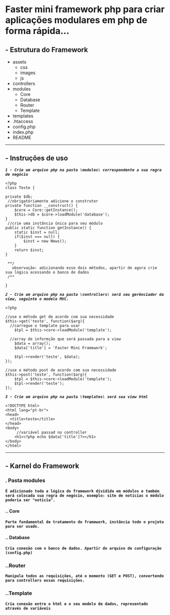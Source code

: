 # Faster mini framework php para criar aplicações modulares em php de forma rápida...

## - Estrutura do Framework

- assets
  - css
  - images
  - js
- controllers
- modules
  - Core
  - Database
  - Router
  - Template
- templates
- .htaccess
- config.php
- index.php
- README

---

## - Instruções de uso

**_`1 - Crie um arquivo php na pasta \modules\ correspondente a sua regra de negócio`_**

```
<?php
class Teste {

private $db;
 //obrigatóriamente adicione o construtor
private function __construct() {
	$core = Core::getInstance();
	$this->db = $core->loadModule('database');
}
 //crie uma instância única para seu módulo
public static function getInstance() {
	static $inst = null;
	if($inst === null) {
		$inst = new News();
	}
	return $inst;
}

 **/
   observação: adicionando esse dois métodos, apartir de agora crie sua lógica acessando o banco de dados
 /**

}
```

**_`2 - Crie um arquivo php na pasta \controllers\ será seu gerênciador da view, seguinte o modelo MVC.`_**

```
<?php

//use o método get de acordo com sua necessidade
$this->get('teste', function($arg){
  //carregue o template para usar
	$tpl = $this->core->loadModule('template');

  //array de informção que será passada para a view
	$data = array();
	$data['title'] = 'Faster Mini Framework';

	$tpl->render('teste', $data);
});

//use o método post de acordo com sua necessidade
$this->post('teste', function($arg){
	$tpl = $this->core->loadModule('template');
	$tpl->render('teste');
});

```

**_`3 - Crie um arquivo php na pasta \templates\ será sua view html`_**

```
<!DOCTYPE html>
<html lang="pt-br">
<head>
  <title>teste</title>
</head>
<body>
     //variável passad no controller
    <h1><?php echo $data['title']?></h1>
</body>
</html>
```

---

## - Karnel do Framework

### . Pasta modules

**`É adicionado toda a lógica do framework dívidida em módulos e também será colocada sua regra de negócio, exemplo: site de notícias o módulo poderia ser "noticia".`**

#### .. Core

**`Parte fundamental de tratamento do framework, instância todo o projeto para ser usado.`**

#### .. Database

**`Cria conexão com o banco de dados. Apartir do arquivo de configuração (config.php)`**

### ..Router

**`Manipula todos as requisições, até o momento (GET e POST), convertendo para controllers essas requisições.`**

### ..Template

**`Cria conexão entre o html e o seu modelo de dados, representado através de variáveis`**
